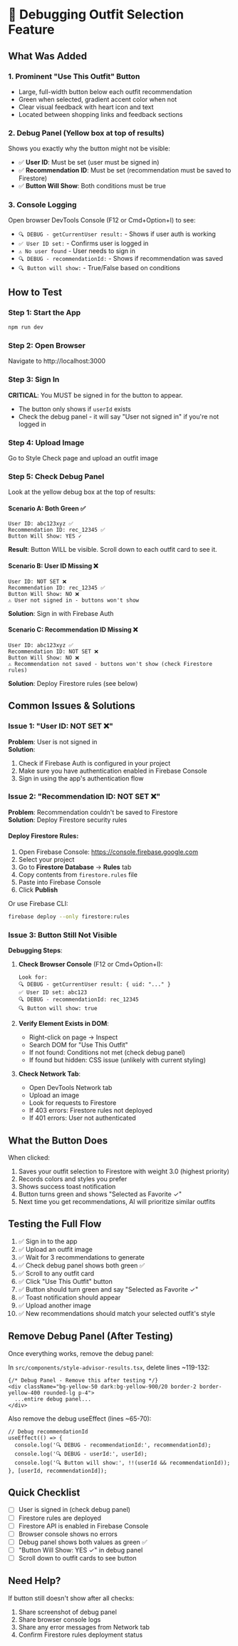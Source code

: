# 🔧 Debugging Outfit Selection Feature

## What Was Added

### 1. **Prominent "Use This Outfit" Button**
- Large, full-width button below each outfit recommendation
- Green when selected, gradient accent color when not
- Clear visual feedback with heart icon and text
- Located between shopping links and feedback sections

### 2. **Debug Panel** (Yellow box at top of results)
Shows you exactly why the button might not be visible:
- ✅ **User ID**: Must be set (user must be signed in)
- ✅ **Recommendation ID**: Must be set (recommendation must be saved to Firestore)
- ✅ **Button Will Show**: Both conditions must be true

### 3. **Console Logging**
Open browser DevTools Console (F12 or Cmd+Option+I) to see:
- `🔍 DEBUG - getCurrentUser result:` - Shows if user auth is working
- `✅ User ID set:` - Confirms user is logged in
- `⚠️ No user found` - User needs to sign in
- `🔍 DEBUG - recommendationId:` - Shows if recommendation was saved
- `🔍 Button will show:` - True/False based on conditions

## How to Test

### Step 1: Start the App
```bash
npm run dev
```

### Step 2: Open Browser
Navigate to http://localhost:3000

### Step 3: Sign In
**CRITICAL**: You MUST be signed in for the button to appear.
- The button only shows if `userId` exists
- Check the debug panel - it will say "User not signed in" if you're not logged in

### Step 4: Upload Image
Go to Style Check page and upload an outfit image

### Step 5: Check Debug Panel
Look at the yellow debug box at the top of results:

#### Scenario A: Both Green ✅
```
User ID: abc123xyz ✅
Recommendation ID: rec_12345 ✅
Button Will Show: YES ✓
```
**Result**: Button WILL be visible. Scroll down to each outfit card to see it.

#### Scenario B: User ID Missing ❌
```
User ID: NOT SET ❌
Recommendation ID: rec_12345 ✅
Button Will Show: NO ❌
⚠️ User not signed in - buttons won't show
```
**Solution**: Sign in with Firebase Auth

#### Scenario C: Recommendation ID Missing ❌
```
User ID: abc123xyz ✅
Recommendation ID: NOT SET ❌
Button Will Show: NO ❌
⚠️ Recommendation not saved - buttons won't show (check Firestore rules)
```
**Solution**: Deploy Firestore rules (see below)

## Common Issues & Solutions

### Issue 1: "User ID: NOT SET ❌"
**Problem**: User is not signed in  
**Solution**: 
1. Check if Firebase Auth is configured in your project
2. Make sure you have authentication enabled in Firebase Console
3. Sign in using the app's authentication flow

### Issue 2: "Recommendation ID: NOT SET ❌"
**Problem**: Recommendation couldn't be saved to Firestore  
**Solution**: Deploy Firestore security rules

#### Deploy Firestore Rules:
1. Open Firebase Console: https://console.firebase.google.com
2. Select your project
3. Go to **Firestore Database** → **Rules** tab
4. Copy contents from `firestore.rules` file
5. Paste into Firebase Console
6. Click **Publish**

Or use Firebase CLI:
```bash
firebase deploy --only firestore:rules
```

### Issue 3: Button Still Not Visible
**Debugging Steps**:

1. **Check Browser Console** (F12 or Cmd+Option+I):
   ```
   Look for:
   🔍 DEBUG - getCurrentUser result: { uid: "..." }
   ✅ User ID set: abc123
   🔍 DEBUG - recommendationId: rec_12345
   🔍 Button will show: true
   ```

2. **Verify Element Exists in DOM**:
   - Right-click on page → Inspect
   - Search DOM for "Use This Outfit"
   - If not found: Conditions not met (check debug panel)
   - If found but hidden: CSS issue (unlikely with current styling)

3. **Check Network Tab**:
   - Open DevTools Network tab
   - Upload an image
   - Look for requests to Firestore
   - If 403 errors: Firestore rules not deployed
   - If 401 errors: User not authenticated

## What the Button Does

When clicked:
1. Saves your outfit selection to Firestore with weight 3.0 (highest priority)
2. Records colors and styles you prefer
3. Shows success toast notification
4. Button turns green and shows "Selected as Favorite ✓"
5. Next time you get recommendations, AI will prioritize similar outfits

## Testing the Full Flow

1. ✅ Sign in to the app
2. ✅ Upload an outfit image
3. ✅ Wait for 3 recommendations to generate
4. ✅ Check debug panel shows both green ✅
5. ✅ Scroll to any outfit card
6. ✅ Click "Use This Outfit" button
7. ✅ Button should turn green and say "Selected as Favorite ✓"
8. ✅ Toast notification should appear
9. ✅ Upload another image
10. ✅ New recommendations should match your selected outfit's style

## Remove Debug Panel (After Testing)

Once everything works, remove the debug panel:

In `src/components/style-advisor-results.tsx`, delete lines ~119-132:
```tsx
{/* Debug Panel - Remove this after testing */}
<div className="bg-yellow-50 dark:bg-yellow-900/20 border-2 border-yellow-400 rounded-lg p-4">
  ...entire debug panel...
</div>
```

Also remove the debug useEffect (lines ~65-70):
```tsx
// Debug recommendationId
useEffect(() => {
  console.log('🔍 DEBUG - recommendationId:', recommendationId);
  console.log('🔍 DEBUG - userId:', userId);
  console.log('🔍 Button will show:', !!(userId && recommendationId));
}, [userId, recommendationId]);
```

## Quick Checklist

- [ ] User is signed in (check debug panel)
- [ ] Firestore rules are deployed
- [ ] Firestore API is enabled in Firebase Console
- [ ] Browser console shows no errors
- [ ] Debug panel shows both values as green ✅
- [ ] "Button Will Show: YES ✓" in debug panel
- [ ] Scroll down to outfit cards to see button

## Need Help?

If button still doesn't show after all checks:
1. Share screenshot of debug panel
2. Share browser console logs
3. Share any error messages from Network tab
4. Confirm Firestore rules deployment status
